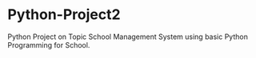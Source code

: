 # Python-Project2
Python Project on Topic School Management System using basic Python Programming for School.
